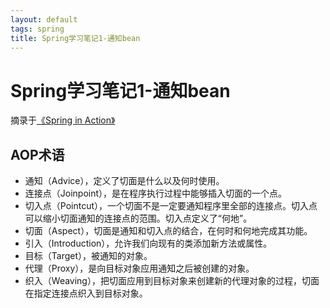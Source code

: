 ```yaml
---
layout: default
tags: spring
title: Spring学习笔记1-通知bean
---
```


# Spring学习笔记1-通知bean #

摘录于[《Spring in Action》](http://book.douban.com/subject/3208666/)

## AOP术语 ##

* 通知（Advice），定义了切面是什么以及何时使用。
* 连接点（Joinpoint），是在程序执行过程中能够插入切面的一个点。
* 切入点（Pointcut），一个切面不是一定要通知程序里全部的连接点。切入点可以缩小切面通知的连接点的范围。切入点定义了“何地”。
* 切面（Aspect），切面是通知和切入点的结合，在何时和何地完成其功能。
* 引入（Introduction），允许我们向现有的类添加新方法或属性。
* 目标（Target），被通知的对象。
* 代理（Proxy），是向目标对象应用通知之后被创建的对象。
* 织入（Weaving），把切面应用到目标对象来创建新的代理对象的过程，切面在指定连接点织入到目标对象。

